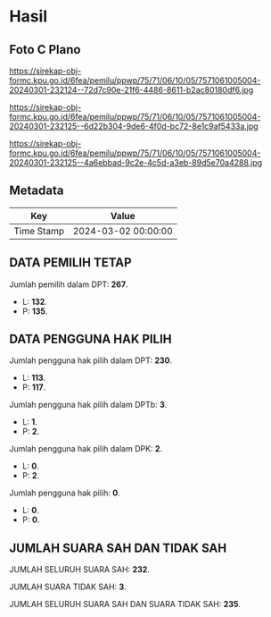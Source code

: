 # Hasil

## Foto C Plano

https://sirekap-obj-formc.kpu.go.id/6fea/pemilu/ppwp/75/71/06/10/05/7571061005004-20240301-232124--72d7c90e-21f6-4486-8611-b2ac80180df6.jpg

https://sirekap-obj-formc.kpu.go.id/6fea/pemilu/ppwp/75/71/06/10/05/7571061005004-20240301-232125--6d22b304-9de6-4f0d-bc72-8e1c9af5433a.jpg

https://sirekap-obj-formc.kpu.go.id/6fea/pemilu/ppwp/75/71/06/10/05/7571061005004-20240301-232125--4a6ebbad-9c2e-4c5d-a3eb-89d5e70a4288.jpg


## Metadata

| Key        | Value               |
| ---------- | ------------------- |
| Time Stamp | 2024-03-02 00:00:00 |


## DATA PEMILIH TETAP

Jumlah pemilih dalam DPT: **267**.
 * L: **132**.
 * P: **135**.

## DATA PENGGUNA HAK PILIH

Jumlah pengguna hak pilih dalam DPT: **230**.
 * L: **113**.
 * P: **117**.

Jumlah pengguna hak pilih dalam DPTb: **3**.
 * L: **1**.
 * P: **2**.

Jumlah pengguna hak pilih dalam DPK: **2**.
 * L: **0**.
 * P: **2**.

Jumlah pengguna hak pilih: **0**.
 * L: **0**.
 * P: **0**.

## JUMLAH SUARA SAH DAN TIDAK SAH

JUMLAH SELURUH SUARA SAH: **232**.

JUMLAH SUARA TIDAK SAH: **3**.

JUMLAH SELURUH SUARA SAH DAN SUARA TIDAK SAH: **235**.


